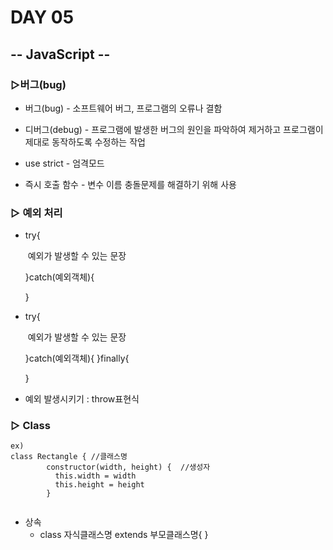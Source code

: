 # DAY 05

## -- JavaScript --

### ▷버그(bug)

- 버그(bug) - 소프트웨어 버그, 프로그램의 오류나 결함
- 디버그(debug) - 프로그램에 발생한 버그의 원인을 파악하여 제거하고 프로그램이 제대로 동작하도록 수정하는 작업
- use strict  - 엄격모드

- 즉시 호출 함수 - 변수 이름 충돌문제를 해결하기 위해 사용



### ▷ 예외 처리

- try{

  ​	예외가 발생할 수 있는 문장

  }catch(예외객체){

  }

- try{

  ​	예외가 발생할 수 있는 문장

  }catch(예외객체){
  }finally{

  }

-  예외 발생시키기 : throw표현식



### ▷ Class

~~~
ex)
class Rectangle { //클래스명
        constructor(width, height) {  //생성자
          this.width = width
          this.height = height
        }


~~~

- 상속
  - class 자식클래스명  extends 부모클래스명{ }